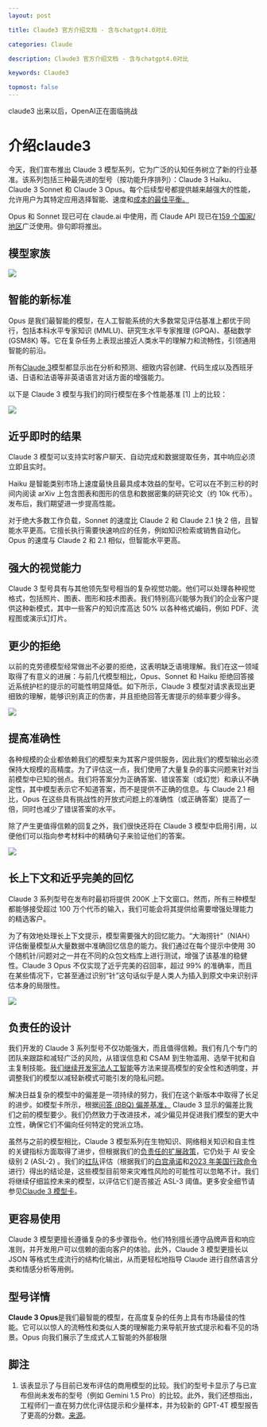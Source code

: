 ```yaml
---
layout: post

title: Claude3 官方介绍文档 - 含与chatgpt4.0对比

categories: Claude

description: Claude3 官方介绍文档 - 含与chatgpt4.0对比

keywords: Claude3

topmost: false
---
```


claude3 出来以后，OpenAI正在面临挑战



# 介绍claude3

今天，我们宣布推出 Claude 3 模型系列，它为广泛的认知任务树立了新的行业基准。该系列包括三种最先进的型号（按功能升序排列）：Claude 3 Haiku、Claude 3 Sonnet 和 Claude 3 Opus。每个后续型号都提供越来越强大的性能，允许用户为其特定应用选择智能、速度和[成本的最佳平衡。](https://www.anthropic.com/api#pricing)

Opus 和 Sonnet 现已可在 claude.ai 中使用，而 Claude API 现已在[159 个国家/地区](https://www.anthropic.com/supported-countries)广泛使用。俳句即将推出。

## 模型家族

![](/images/claude/cost.png)

## 智能的新标准

Opus 是我们最智能的模型，在人工智能系统的大多数常见评估基准上都优于同行，包括本科水平专家知识 (MMLU)、研究生水平专家推理 (GPQA)、基础数学 (GSM8K) 等。它在复杂任务上表现出接近人类水平的理解力和流畅性，引领通用智能的前沿。

所有[Claude 3](https://www.anthropic.com/claude-3-model-card)模型都显示出在分析和预测、细致内容创建、代码生成以及西班牙语、日语和法语等非英语语言对话方面的增强能力。

以下是 Claude 3 模型与我们的同行模型在多个性能基准 [1] 上的比较：

![](/images/claude/compare.png)

## 近乎即时的结果

Claude 3 模型可以支持实时客户聊天、自动完成和数据提取任务，其中响应必须立即且实时。

Haiku 是智能类别市场上速度最快且最具成本效益的型号。它可以在不到三秒的时间内阅读 arXiv 上包含图表和图形的信息和数据密集的研究论文（约 10k 代币）。发布后，我们期望进一步提高性能。

对于绝大多数工作负载，Sonnet 的速度比 Claude 2 和 Claude 2.1 快 2 倍，且智能水平更高。它擅长执行需要快速响应的任务，例如知识检索或销售自动化。Opus 的速度与 Claude 2 和 2.1 相似，但智能水平更高。

## 强大的视觉能力

Claude 3 型号具有与其他领先型号相当的复杂视觉功能。他们可以处理各种视觉格式，包括照片、图表、图形和技术图表。我们特别高兴能够为我们的企业客户提供这种新模式，其中一些客户的知识库高达 50% 以各种格式编码，例如 PDF、流程图或演示幻灯片。

## 更少的拒绝

以前的克劳德模型经常做出不必要的拒绝，这表明缺乏语境理解。我们在这一领域取得了有意义的进展：与前几代模型相比，Opus、Sonnet 和 Haiku 拒绝回答接近系统护栏的提示的可能性明显降低。如下所示，Claude 3 模型对请求表现出更细致的理解，能够识别真正的伤害，并且拒绝回答无害提示的频率要少得多。

![](/images/claude/deny.png)

## 提高准确性

各种规模的企业都依赖我们的模型来为其客户提供服务，因此我们的模型输出必须保持大规模的高精度。为了评估这一点，我们使用了大量复杂的事实问题来针对当前模型中已知的弱点。我们将答案分为正确答案、错误答案（或幻觉）和承认不确定性，其中模型表示它不知道答案，而不是提供不正确的信息。与 Claude 2.1 相比，Opus 在这些具有挑战性的开放式问题上的准确性（或正确答案）提高了一倍，同时也减少了错误答案的水平。

除了产生更值得信赖的回复之外，我们很快还将在 Claude 3 模型中启用引用，以便他们可以指向参考材料中的精确句子来验证他们的答案。

![](/images/claude/correct.png)

## 长上下文和近乎完美的回忆

Claude 3 系列型号在发布时最初将提供 200K 上下文窗口。然而，所有三种模型都能够接受超过 100 万个代币的输入，我们可能会将其提供给需要增强处理能力的精选客户。

为了有效地处理长上下文提示，模型需要强大的回忆能力。“大海捞针”（NIAH）评估衡量模型从大量数据中准确回忆信息的能力。我们通过在每个提示中使用 30 个随机针/问题对之一并在不同的众包文档库上进行测试，增强了该基准的稳健性。Claude 3 Opus 不仅实现了近乎完美的召回率，超过 99% 的准确率，而且在某些情况下，它甚至通过识别“针”这句话似乎是人类人为插入到原文中来识别评估本身的局限性。

![](/images/claude/recall.png)

## 负责任的设计

我们开发的 Claude 3 系列型号不仅功能强大，而且值得信赖。我们有几个专门的团队来跟踪和减轻广泛的风险，从错误信息和 CSAM 到生物滥用、选举干扰和自主复制技能。[我们继续开发宪法人工智能](https://www.anthropic.com/news/constitutional-ai-harmlessness-from-ai-feedback)等方法来提高模型的安全性和透明度，并调整我们的模型以减轻新模式可能引发的隐私问题。

解决日益复杂的模型中的偏差是一项持续的努力，我们在这个新版本中取得了长足的进步。如模型卡所示，根据[问答 (BBQ) 偏差基准，](https://aclanthology.org/2022.findings-acl.165/) Claude 3 显示的偏差比我们之前的模型要少。我们仍然致力于改进技术，减少偏见并促进我们模型的更大中立性，确保它们不偏向任何特定的党派立场。

虽然与之前的模型相比，Claude 3 模型系列在生物知识、网络相关知识和自主性的关键指标方面取得了进步，但根据我们的[负责任的扩展政策](https://www.anthropic.com/news/anthropics-responsible-scaling-policy)，它仍处于 AI 安全级别 2 (ASL-2) 。我们的[红队](https://www.anthropic.com/news/red-teaming-language-models-to-reduce-harms-methods-scaling-behaviors-and-lessons-learned)评估（根据我们的[白宫承诺](https://www.whitehouse.gov/briefing-room/statements-releases/2023/07/21/fact-sheet-biden-harris-administration-secures-voluntary-commitments-from-leading-artificial-intelligence-companies-to-manage-the-risks-posed-by-ai/)和[2023 年美国行政命令](https://www.whitehouse.gov/briefing-room/statements-releases/2023/10/30/fact-sheet-president-biden-issues-executive-order-on-safe-secure-and-trustworthy-artificial-intelligence/)进行）得出的结论是，这些模型目前带来灾难性风险的可能性可以忽略不计。我们将继续仔细监控未来的模型，以评估它们是否接近 ASL-3 阈值。更多安全细节请参见[Claude 3 模型卡](https://www.anthropic.com/claude-3-model-card)。

## 更容易使用

Claude 3 模型更擅长遵循复杂的多步骤指令。他们特别擅长遵守品牌声音和响应准则，并开发用户可以信赖的面向客户的体验。此外，Claude 3 模型更擅长以 JSON 等格式生成流行的结构化输出，从而更轻松地指导 Claude 进行自然语言分类和情感分析等用例。

## 型号详情

**Claude 3 Opus**是我们最智能的模型，在高度复杂的任务上具有市场最佳的性能。它可以以惊人的流畅性和类似人类的理解能力来导航开放式提示和看不见的场景。Opus 向我们展示了生成式人工智能的外部极限



## 脚注

1. 该表显示了与目前已发布评估的商用模型的比较。我们的型号卡显示了与已宣布但尚未发布的型号（例如 Gemini 1.5 Pro）的比较。此外，我们还想指出，工程师们一直在努力优化评估提示和少量样本，并为较新的 GPT-4T 模型报告了更高的分数。[来源](https://github.com/microsoft/promptbase)。